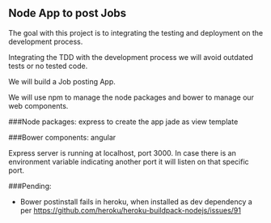 ## Node App to post Jobs

The goal with this project is to integrating the testing and deployment on the development process.

Integrating the TDD with the development process we will avoid outdated tests or no tested code.

We will build a Job posting App.

We will use npm to manage the node packages and bower to manage our web components.

###Node packages:
express to create the app
jade as view template

###Bower components:
angular

Express server is running at localhost, port 3000. In case there is an environment variable indicating another port it will listen on that specific port.

###Pending:
- Bower postinstall fails in heroku, when installed as dev dependency a per https://github.com/heroku/heroku-buildpack-nodejs/issues/91